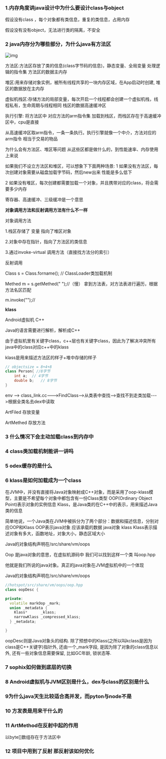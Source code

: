 ### 1.内存角度讲java设计中为什么要设计class与object

假设没有class ，每个对象都有类信息，重复的类信息，占用内存

假设没有没有object，无法进行类的隔离，不安全



### 2 java内存分为哪些部分，为什么java有方法区

![img](https://img-blog.csdnimg.cn/20190429152539760.png?x-oss-process=image/watermark,type_ZmFuZ3poZW5naGVpdGk,shadow_10,text_aHR0cHM6Ly9ibG9nLmNzZG4ubmV0L2xpX3hpYW9fbWluZw==,size_16,color_FFFFFF,t_70)



方法区:方法区存放了类的信息(class字节码的信息)，静态变量、全局变量  处理逻辑的指令集 方法区的数据主内存

堆区:用来存储对象实例，被所有线程共享的一块内存区域，在App启动时创建,  堆区的数据放在主内存 

虚拟机栈区:存储方法的局部变量，每次开启一个线程都会创建一个虚拟机栈，线程私有，生命周期与线程相同 栈区的数据高速缓冲区 

执行引擎:      将方法区中 对应方法的arm指令集 加载到栈区，而栈区存在于高速缓冲区中，cpu是直接

从高速缓冲区取arm指令，一条一条执行。执行引擎就像一个中介，方法对应的arm指令 相当于交易的物品



为什么会有方法区、堆区等问题
从这些区都是做什么的，到性能速率、内存使用上来说

如果我们不设立方法区和堆区，可以想象下下面两种场景:
1 如果没有方法区，每次创建对象需要从磁盘加载字节码，然后new出来
性能是多么低下

2 如果没有堆区，每次创建都需要加载一个对象，并且携带对应的class，将会需要多少内存



寄存器、高速缓冲、三级缓冲是一个意思



**对象调用方法和反射调用方法有什么不一样**

对象调用方法

1.栈区存储了 变量 指向了堆区对象

2.对象中存在指针，指向了方法区的类信息

3.通过invoke-virtual 调用方法（直接找方法分的索引）

反射调用

Class s = Class.forname(); // ClassLoader类加载机制

Methed m = s.getMethed(" ");//（慢） 拿到方法表，对方法表进行遍历，根据方法名区匹配

m.invoke("");//



**klass**

Android虚拟机 C++

Java的语言需要进行解析，解析成C++



由于虚拟机里有关键字class，c++层也有关键字class，因此为了解决冲突所有java中的class对应c++中的klass

klass是用来描述方法区的样子+堆中存储的样子



```java
// objectsize = 8+4+8
class Person{ //8字节
	int a;	// 4字节
	double b;	// 8字节
}
```



env --> class_link.cc--->FindClass-->从类表中查找-->查找不到走类加载--->根据全类名去dex中读取

ArtFiled 存放变量

ArtMethed 存放方法

### 3 什么情况下会主动加载class到内存中



### 4 class类加载机制能讲一讲吗

### 5 odex缓存的是什么

### 6 klass是如何加载成为一个class

在JVM中，并没有直接将Java对象映射成C++对象，而是采用了oop-klass模型，主要是不希望每个对象中都包含有一份Class类型
OOP(Ordinary Object Point)表示对象的实例信息
Klass，是Java类的在C++中的表示，用来描述Java类的信息



简单地说，一个Java类在JVM中被拆分为了两个部分：数据和描述信息，分别对应OOP和Klass
OOP表示java对象 应该承载的数据
 java对象 klass 
Klass表示描述对象有多大，函数地址，对象大小，静态区域大小





Java的对象结构声明在/src/share/vm/oops

Oop 是java对象的意思，在虚拟机源码中 我们可以找到这样一个类 叫oop.hpp

他就是我们所说的java对象。真正的java对象在JVM虚拟机中的一个体现

Java的对象结构声明在/src/share/vm/oops

```c++
//hotspot/src/share/vm/oops/oop.hpp
class oopDesc {

private:
  volatile markOop _mark;
  union _metadata {
    Klass*      _klass;
    narrowKlass _compressed_klass;
  } _metadata;

}
```

oopDesc则是Java对象头的结构. 除了预想中的Klass(之所以叫kclass是因为class是C++关键字)指针外, 还由一个_mark字段, 是因为除了对象的class信息以外, 还有一些对象信息需要保留, 比如GC年龄, 锁状态等.

### 7  sophix如何做到底层的切换

### 8 Android虚拟机与JVM区别是什么，dex与class的区别是什么
### 9为什么java天生比较适合高并发，而pyton与node不是

### 10 方发表是用来干什么的

### 11 ArtMethod在反射中起的作用

以byte[]数组存在于方法区中

### 12 项目中用到了反射 那反射该如何优化